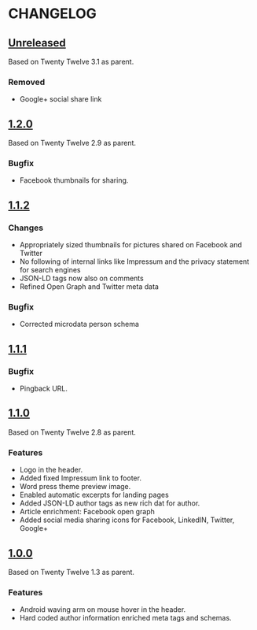 # CHANGELOG

## [Unreleased]

Based on Twenty Twelve 3.1 as parent.

### Removed
- Google+ social share link

## [1.2.0]

Based on Twenty Twelve 2.9 as parent.

### Bugfix
- Facebook thumbnails for sharing.

## [1.1.2]

### Changes
- Appropriately sized thumbnails for pictures shared on Facebook and Twitter
- No following of internal links like Impressum and the privacy statement for search engines
- JSON-LD tags now also on comments
- Refined Open Graph and Twitter meta data

### Bugfix
- Corrected microdata person schema

## [1.1.1]

### Bugfix
- Pingback URL.

## [1.1.0]

Based on Twenty Twelve 2.8 as parent.

### Features
- Logo in the header.
- Added fixed Impressum link to footer.
- Word press theme preview image.
- Enabled automatic excerpts for landing pages
- Added JSON-LD author tags as new rich dat for author.
- Article enrichment: Facebook open graph
- Added social media sharing icons for Facebook, LinkedIN, Twitter, Google+

## [1.0.0]

Based on Twenty Twelve 1.3 as parent.

### Features

- Android waving arm on mouse hover in the header.
- Hard coded author information enriched meta tags and schemas.

[Unreleased]: https://github.com/kappmeier/nerdpause-wp-custom-theme/compare/v1.2.0...HEAD
[1.2.0]: https://github.com/kappmeier/nerdpause-wp-custom-theme/compare/v1.1.2...v1.2.0
[1.1.2]: https://github.com/kappmeier/nerdpause-wp-custom-theme/compare/v1.1.1...v1.1.2
[1.1.1]: https://github.com/kappmeier/nerdpause-wp-custom-theme/compare/v1.1.0...v1.1.1
[1.1.0]: https://github.com/kappmeier/nerdpause-wp-custom-theme/compare/v1.0.0...v1.1.0
[1.0.0]: https://github.com/kappmeier/nerdpause-wp-custom-theme/compare/2b3046fb1385b8ad0940da4a599e1a4d60ba449f...v1.0.0
